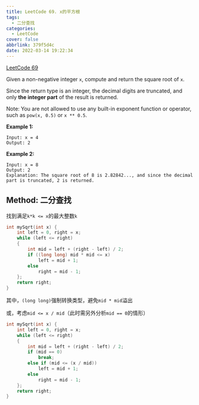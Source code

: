 ```yaml
---
title: LeetCode 69. x的平方根
tags:
  - 二分查找
categories:
  - LeetCode
cover: false
abbrlink: 379f5d4c
date: 2022-03-14 19:22:34
---
```


[LeetCode 69](https://leetcode-cn.com/problems/sqrtx/)

Given a non-negative integer `x`, compute and return the square root of `x`.

Since the return type is an integer, the decimal digits are truncated, and only **the integer part** of the result is returned.

Note: You are not allowed to use any built-in exponent function or operator, such as `pow(x, 0.5)` or `x ** 0.5`.

**Example 1:**

    Input: x = 4
    Output: 2


**Example 2:**

    Input: x = 8
    Output: 2
    Explanation: The square root of 8 is 2.82842..., and since the decimal part is truncated, 2 is returned.


## Method: 二分查找

找到满足`k*k <= x`的最大整数`k`
```cpp
int mySqrt(int x) {
    int left = 0, right = x;
    while (left <= right)
    {
        int mid = left + (right - left) / 2;
        if ((long long) mid * mid <= x)
            left = mid + 1;
        else
            right = mid - 1;
    };
    return right;
}
```
其中，`(long long)`强制转换类型，避免`mid * mid`溢出


或，考虑`mid <= x / mid`（此时需另外分析`mid == 0`的情形）
```cpp
int mySqrt(int x) {
    int left = 0, right = x;
    while (left <= right)
    {
        int mid = left + (right - left) / 2;
        if (mid == 0)
            break;
        else if (mid <= (x / mid))
            left = mid + 1;
        else
            right = mid - 1;
    };
    return right;
}
```